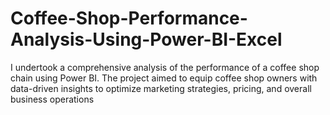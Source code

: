 # Coffee-Shop-Performance-Analysis-Using-Power-BI-Excel
I undertook a comprehensive analysis of the performance of a coffee shop chain using Power BI. The project aimed to equip coffee shop owners with data-driven insights to optimize marketing strategies, pricing, and overall business operations
